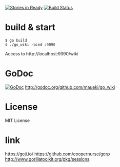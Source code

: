 [![Stories in Ready](https://badge.waffle.io/maueki/go_wiki.png?label=ready&title=Ready)](https://waffle.io/maueki/go_wiki)
[![Build Status](https://travis-ci.org/maueki/go_wiki.svg)](https://travis-ci.org/maueki/go_wiki)

# build & start

```
$ go build
$ ./go_wiki -bind :9090
```

Access to http://localhost:9090/wiki

# GoDoc

[![GoDoc](https://godoc.org/github.com/maueki/go_wiki?status.svg)](https://godoc.org/github.com/maueki/go_wiki)
http://godoc.org/github.com/maueki/go_wiki

# License

MIT License

# link

https://goji.io/
https://github.com/coopernurse/gorp
http://www.gorillatoolkit.org/pkg/sessions
